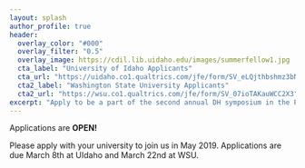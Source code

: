 ```yaml
---
layout: splash
author_profile: true
header:
  overlay_color: "#000"
  overlay_filter: "0.5"
  overlay_image: https://cdil.lib.uidaho.edu/images/summerfellow1.jpg
  cta_label: "University of Idaho Applicants"
  cta_url: "https://uidaho.co1.qualtrics.com/jfe/form/SV_eLQjthbshmz3bNz"
  cta2_label: "Washington State University Applicants"
  cta2_url: "https://wsu.co1.qualtrics.com/jfe/form/SV_07ioTAKauWCC2X3"
excerpt: "Apply to be a part of the second annual DH symposium in the Palouse!"
---
```


Applications are **OPEN!**

Please apply with your university to join us in May 2019.
Applications are due March 8th at UIdaho and March 22nd at WSU.
